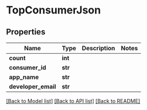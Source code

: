 # TopConsumerJson

## Properties
Name | Type | Description | Notes
------------ | ------------- | ------------- | -------------
**count** | **int** |  | 
**consumer_id** | **str** |  | 
**app_name** | **str** |  | 
**developer_email** | **str** |  | 

[[Back to Model list]](../README.md#documentation-for-models) [[Back to API list]](../README.md#documentation-for-api-endpoints) [[Back to README]](../README.md)



